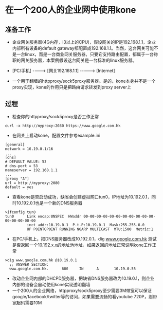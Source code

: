 # 在一个200人的企业网中使用kone
## 准备工作
  * 企业网关服务器(4G内存，i3以上的CPU)，假设网关的IP是192.168.1.1，企业内部所有设备的default gateway都配置成192.168.1.1。当然，这台网关可能不是一台linux，而是一台商业网关服务器，只要它支持路由配置，都属于一台称职的网关服务器，本案例假设这台网关是一台标准的linux服务器。
  * [PC/手机] ----> [网关192.168.1.1] -----> [Internet]

  * 一个用于翻墙的httpproxy/sock5proxy服务器。是的，kone本身并不是一个proxy实现，kone的作用只是把路由请求转发到proxy server上

##  过程
  * 检查你的httpproxy/sock5proxy是否工作正常
```
curl -x http://myproxy:2080 https://www.google.com.hk
```
  * 在网关上启动kone，配置文件参考example.ini
```
[general]
network = 10.19.0.1/16
...
[dns]
# DEFAULT VALUE: 53
# dns-port = 53
nameserver = 192.168.1.1
...
[proxy "A"]
url = http://myproxy:2080
default = yes
```
  * 查看kone是否启动成功，缺省会创建虚拟网口tun0，IP地址为10.192.0.1，同时10.192.0.1也是一个新的DNS服务器
```
>ifconfig tun0
tun0      Link encap:UNSPEC  HWaddr 00-00-00-00-00-00-00-00-00-00-00-00-00-00-00-00  
          inet addr:10.19.0.1  P-t-P:10.19.0.1  Mask:255.255.0.0
          UP POINTOPOINT RUNNING NOARP MULTICAST  MTU:1500  Metric:1
```

  * 在PC/手机上，把DNS服务器改成10.192.0.1，dig www.google.com.hk 测试是否返回一个10.192.x.x的地址池地址，如果返回的地址正常说明kone工作正常
```
>dig www.google.com.hk @10.19.0.1                   
  ;; ANSWER SECTION:                                  
  www.google.com.hk.      600     IN      A       10.19.0.55
```    
  * 改动企业网内部的DHCPD服务器，把缺省DNS服务器改为10.19.0.1，则企业内部的设备会自动使用kone实现透明翻墙
  * 一个200人的企业网络，httpproxy/sock5proxy至少需要3M带宽可以保证google/facebook/twitter等的访问，如果需要流畅的看youtube 720P，则带宽起码需要10M
